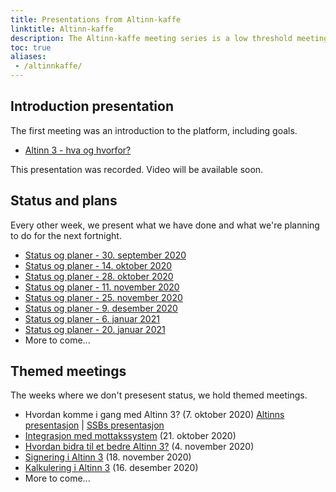 ```yaml
---
title: Presentations from Altinn-kaffe
linktitle: Altinn-kaffe
description: The Altinn-kaffe meeting series is a low threshold meeting series, where app owners (and potential app owners) can learn more about what we're doing in Altinn 3. It's also designed to gather information on how Altinn can help app owners realise their Altinn 3 potential. Slides mainly in Norwegian.
toc: true
aliases:
 - /altinnkaffe/
---
```



## Introduction presentation

The first meeting was an introduction to the platform, including goals.

* [Altinn 3 - hva og hvorfor?](https://github.com/Altinn/altinn-studio-docs/raw/master/content/teknologi/altinnstudio/files/altinnkaffe/Altinn_T3.0_introduksjon_20200925.pptx)

This presentation was recorded. Video will be available soon.

## Status and plans

Every other week, we present what we have done and what we're planning to do for the next fortnight.

* [Status og planer - 30. september 2020](https://github.com/Altinn/altinn-studio-docs/raw/master/content/teknologi/altinnstudio/files/altinnkaffe/altinnkaffe-20200930.pptx)
* [Status og planer - 14. oktober 2020](https://github.com/Altinn/altinn-studio-docs/raw/master/content/teknologi/altinnstudio/files/altinnkaffe/altinnkaffe-20201014.pptx)
* [Status og planer - 28. oktober 2020](https://github.com/Altinn/altinn-studio-docs/raw/master/content/teknologi/altinnstudio/files/altinnkaffe/altinnkaffe-20201028.pptx)
* [Status og planer - 11. november 2020](https://github.com/Altinn/altinn-studio-docs/raw/master/content/teknologi/altinnstudio/files/altinnkaffe/altinnkaffe-20201111.pptx)
* [Status og planer - 25. november 2020](https://github.com/Altinn/altinn-studio-docs/raw/master/content/teknologi/altinnstudio/files/altinnkaffe/altinnkaffe-20201125.pptx)
* [Status og planer - 9. desember 2020](https://github.com/Altinn/altinn-studio-docs/raw/master/content/teknologi/altinnstudio/files/altinnkaffe/altinnkaffe-20201209.pptx)
* [Status og planer - 6. januar 2021](https://github.com/Altinn/altinn-studio-docs/raw/master/content/teknologi/altinnstudio/files/altinnkaffe/altinnkaffe-20210106.pptx)
* [Status og planer - 20. januar 2021](https://github.com/Altinn/altinn-studio-docs/raw/master/content/teknologi/altinnstudio/files/altinnkaffe/altinnkaffe-20210120.pptx)
* More to come...

## Themed meetings

The weeks where we don't presesent status, we hold themed meetings.

* Hvordan komme i gang med Altinn 3? (7. oktober 2020) [Altinns presentasjon](https://github.com/Altinn/altinn-studio-docs/raw/master/content/teknologi/altinnstudio/files/altinnkaffe/altinnkaffe-20201007.pptx) | [SSBs presentasjon](https://github.com/Altinn/altinn-studio-docs/raw/master/content/teknologi/altinnstudio/files/altinnkaffe/20201007-SSB_AltinnStudio.pptx)
* [Integrasjon med mottakssystem](https://github.com/Altinn/altinn-studio-docs/raw/master/content/teknologi/altinnstudio/files/altinnkaffe/altinnkaffe-20201021.pptx) (21. oktober 2020)
* [Hvordan bidra til et bedre Altinn 3?](https://github.com/Altinn/altinn-studio-docs/raw/master/content/teknologi/altinnstudio/files/altinnkaffe/altinnkaffe-20201104.pptx) (4. november 2020)
* [Signering i Altinn 3](https://github.com/Altinn/altinn-studio-docs/raw/master/content/teknologi/altinnstudio/files/altinnkaffe/altinnkaffe-20201118.pptx) (18. november 2020)
* [Kalkulering i Altinn 3](https://github.com/Altinn/altinn-studio-docs/raw/master/content/teknologi/altinnstudio/files/altinnkaffe/20201216-kalkuleringer.pptx) (16. desember 2020)
* More to come...